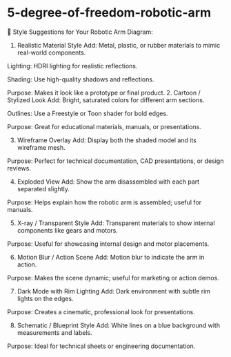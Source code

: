 # 5-degree-of-freedom-robotic-arm

🎨 Style Suggestions for Your Robotic Arm Diagram:
1. Realistic Material Style
Add: Metal, plastic, or rubber materials to mimic real-world components.

Lighting: HDRI lighting for realistic reflections.

Shading: Use high-quality shadows and reflections.

Purpose: Makes it look like a prototype or final product.
2. Cartoon / Stylized Look
Add: Bright, saturated colors for different arm sections.

Outlines: Use a Freestyle or Toon shader for bold edges.

Purpose: Great for educational materials, manuals, or presentations.

3. Wireframe Overlay
Add: Display both the shaded model and its wireframe mesh.

Purpose: Perfect for technical documentation, CAD presentations, or design reviews.

4. Exploded View
Add: Show the arm disassembled with each part separated slightly.

Purpose: Helps explain how the robotic arm is assembled; useful for manuals.

5. X-ray / Transparent Style
Add: Transparent materials to show internal components like gears and motors.

Purpose: Useful for showcasing internal design and motor placements.

6. Motion Blur / Action Scene
Add: Motion blur to indicate the arm in action.

Purpose: Makes the scene dynamic; useful for marketing or action demos.

7. Dark Mode with Rim Lighting
Add: Dark environment with subtle rim lights on the edges.

Purpose: Creates a cinematic, professional look for presentations.

8. Schematic / Blueprint Style
Add: White lines on a blue background with measurements and labels.

Purpose: Ideal for technical sheets or engineering documentation.



